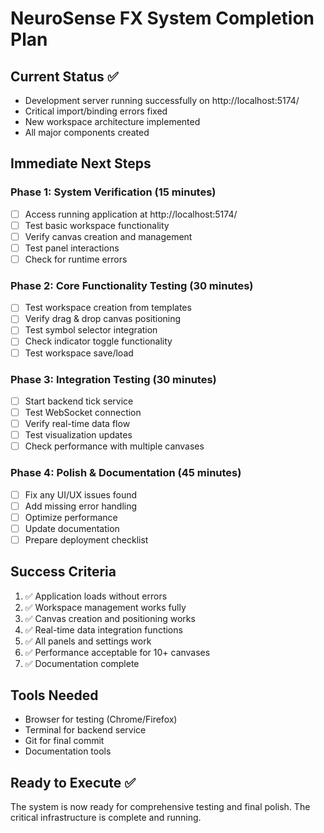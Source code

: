 # NeuroSense FX System Completion Plan

## Current Status ✅
- Development server running successfully on http://localhost:5174/
- Critical import/binding errors fixed
- New workspace architecture implemented
- All major components created

## Immediate Next Steps

### Phase 1: System Verification (15 minutes)
- [ ] Access running application at http://localhost:5174/
- [ ] Test basic workspace functionality
- [ ] Verify canvas creation and management
- [ ] Test panel interactions
- [ ] Check for runtime errors

### Phase 2: Core Functionality Testing (30 minutes)
- [ ] Test workspace creation from templates
- [ ] Verify drag & drop canvas positioning
- [ ] Test symbol selector integration
- [ ] Check indicator toggle functionality
- [ ] Test workspace save/load

### Phase 3: Integration Testing (30 minutes)
- [ ] Start backend tick service
- [ ] Test WebSocket connection
- [ ] Verify real-time data flow
- [ ] Test visualization updates
- [ ] Check performance with multiple canvases

### Phase 4: Polish & Documentation (45 minutes)
- [ ] Fix any UI/UX issues found
- [ ] Add missing error handling
- [ ] Optimize performance
- [ ] Update documentation
- [ ] Prepare deployment checklist

## Success Criteria
1. ✅ Application loads without errors
2. ✅ Workspace management works fully
3. ✅ Canvas creation and positioning works
4. ✅ Real-time data integration functions
5. ✅ All panels and settings work
6. ✅ Performance acceptable for 10+ canvases
7. ✅ Documentation complete

## Tools Needed
- Browser for testing (Chrome/Firefox)
- Terminal for backend service
- Git for final commit
- Documentation tools

## Ready to Execute ✅
The system is now ready for comprehensive testing and final polish. The critical infrastructure is complete and running.
